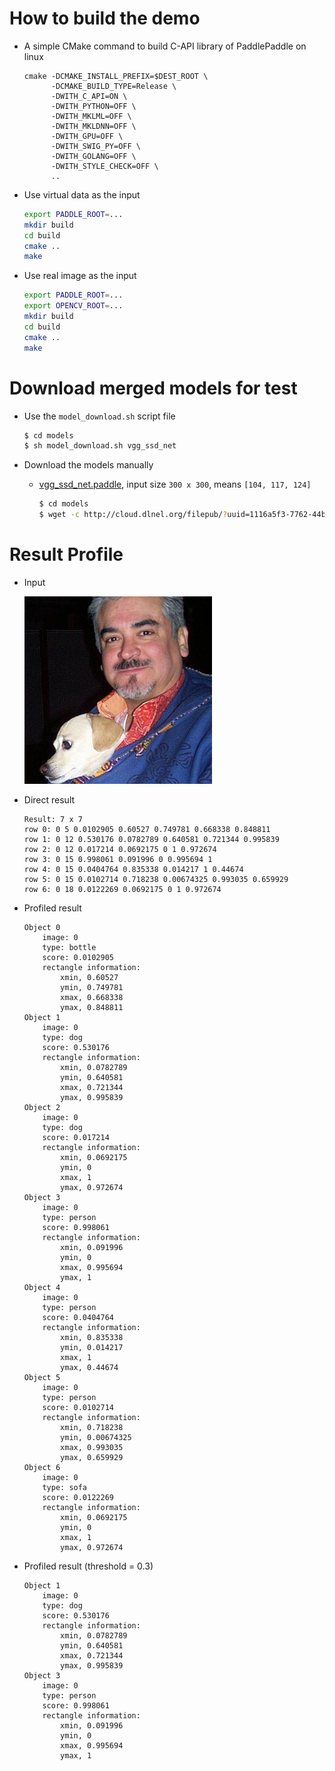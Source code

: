 # How to build the demo

- A simple CMake command to build C-API library of PaddlePaddle on linux
  ```
  cmake -DCMAKE_INSTALL_PREFIX=$DEST_ROOT \
        -DCMAKE_BUILD_TYPE=Release \
        -DWITH_C_API=ON \
        -DWITH_PYTHON=OFF \
        -DWITH_MKLML=OFF \
        -DWITH_MKLDNN=OFF \
        -DWITH_GPU=OFF \
        -DWITH_SWIG_PY=OFF \
        -DWITH_GOLANG=OFF \
        -DWITH_STYLE_CHECK=OFF \
        ..
  ```

- Use virtual data as the input
  ```bash
  export PADDLE_ROOT=...
  mkdir build
  cd build
  cmake ..
  make
  ```

- Use real image as the input
  ```bash
  export PADDLE_ROOT=...
  export OPENCV_ROOT=...
  mkdir build
  cd build
  cmake ..
  make
  ```

# Download merged models for test
  - Use the `model_download.sh` script file
    ```bash
    $ cd models
    $ sh model_download.sh vgg_ssd_net
    ```

  - Download the models manually
    - [vgg_ssd_net.paddle](http://cloud.dlnel.org/filepub/?uuid=1116a5f3-7762-44b5-82bb-9954159cb5d4), input size `300 x 300`, means `[104, 117, 124]`
      ```bash
      $ cd models
      $ wget -c http://cloud.dlnel.org/filepub/?uuid=1116a5f3-7762-44b5-82bb-9954159cb5d4 -O vgg_ssd_net.paddle
      ```

# Result Profile
- Input

  ![image](./images/example.jpg)

- Direct result
  ```text
  Result: 7 x 7
  row 0: 0 5 0.0102905 0.60527 0.749781 0.668338 0.848811
  row 1: 0 12 0.530176 0.0782789 0.640581 0.721344 0.995839
  row 2: 0 12 0.017214 0.0692175 0 1 0.972674
  row 3: 0 15 0.998061 0.091996 0 0.995694 1
  row 4: 0 15 0.0404764 0.835338 0.014217 1 0.44674
  row 5: 0 15 0.0102714 0.718238 0.00674325 0.993035 0.659929
  row 6: 0 18 0.0122269 0.0692175 0 1 0.972674
  ```

- Profiled result
  ```text
  Object 0
      image: 0
      type: bottle
      score: 0.0102905
      rectangle information:
          xmin, 0.60527
          ymin, 0.749781
          xmax, 0.668338
          ymax, 0.848811
  Object 1
      image: 0
      type: dog
      score: 0.530176
      rectangle information:
          xmin, 0.0782789
          ymin, 0.640581
          xmax, 0.721344
          ymax, 0.995839
  Object 2
      image: 0
      type: dog
      score: 0.017214
      rectangle information:
          xmin, 0.0692175
          ymin, 0
          xmax, 1
          ymax, 0.972674
  Object 3
      image: 0
      type: person
      score: 0.998061
      rectangle information:
          xmin, 0.091996
          ymin, 0
          xmax, 0.995694
          ymax, 1
  Object 4
      image: 0
      type: person
      score: 0.0404764
      rectangle information:
          xmin, 0.835338
          ymin, 0.014217
          xmax, 1
          ymax, 0.44674
  Object 5
      image: 0
      type: person
      score: 0.0102714
      rectangle information:
          xmin, 0.718238
          ymin, 0.00674325
          xmax, 0.993035
          ymax, 0.659929
  Object 6
      image: 0
      type: sofa
      score: 0.0122269
      rectangle information:
          xmin, 0.0692175
          ymin, 0
          xmax, 1
          ymax, 0.972674
  ```

- Profiled result (threshold = 0.3)
  ```text
  Object 1
      image: 0
      type: dog
      score: 0.530176
      rectangle information:
          xmin, 0.0782789
          ymin, 0.640581
          xmax, 0.721344
          ymax, 0.995839
  Object 3
      image: 0
      type: person
      score: 0.998061
      rectangle information:
          xmin, 0.091996
          ymin, 0
          xmax, 0.995694
          ymax, 1
  ```
